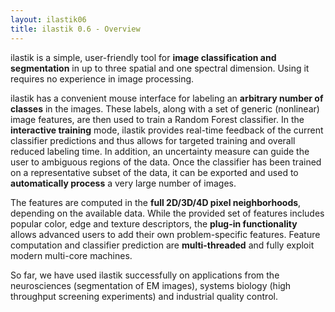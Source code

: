 ```yaml
---
layout: ilastik06
title: ilastik 0.6 - Overview
---
```


ilastik is a simple, user-friendly tool for **image classification and
segmentation** in up to three spatial and one spectral dimension. Using it
requires no experience in image processing.

ilastik has a convenient mouse interface for labeling an **arbitrary number
of classes** in the images. These labels, along with a set of generic
(nonlinear) image features, are then used to train a Random Forest classifier.
In the **interactive training** mode, ilastik provides real-time feedback of
the current classifier predictions and thus allows for targeted training and
overall reduced labeling time. In addition, an uncertainty measure can guide
the user to ambiguous regions of the data. Once the classifier has been trained
on a representative subset of the data, it can be exported and used to
**automatically process** a very large number of images.

The features are computed in the **full 2D/3D/4D pixel neighborhoods**,
depending on the available data. While the provided set of features includes
popular color, edge and texture descriptors, the **plug-in functionality**
allows advanced users to add their own problem-specific features. Feature
computation and classifier prediction are **multi-threaded** and fully
exploit modern multi-core machines. 

So far, we have used ilastik successfully on applications from the
neurosciences (segmentation of EM images), systems biology (high throughput
screening experiments) and industrial quality control. 
